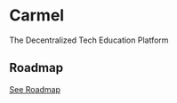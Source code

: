 # Carmel

The Decentralized Tech Education Platform

## Roadmap

[See Roadmap](https://github.com/fluidtrends/carmel/projects/1)
